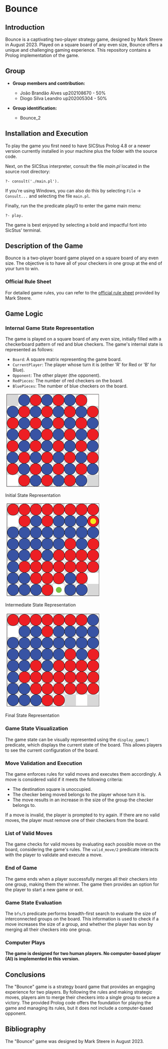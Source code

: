 # Bounce

## Introduction
Bounce is a captivating two-player strategy game, designed by Mark Steere in August 2023. Played on a square board of any even size, Bounce offers a unique and challenging gaming experience. This repository contains a Prolog implementation of the game.

## Group
- **Group members and contribution:**
  - João Brandão Alves up202108670 - 50%
  - Diogo Silva Leandro up202005304 - 50%

- **Group identification:**
  - Bounce_2

## Installation and Execution
To play the game you first need to have SICStus Prolog 4.8 or a newer version currently installed in your machine plus the folder with the source code. 

Next, on the SICStus interpreter, consult the file *main.pl* located in the source root directory:

    ?- consult('./main.pl').

If you're using Windows, you can also do this by selecting `File` -> `Consult...` and selecting the file `main.pl`.
    
Finally, run the the predicate play/0 to enter the game main menu: 

    ?- play.

The game is best enjoyed by selecting a bold and impactful font into SicStus' terminal.

## Description of the Game
Bounce is a two-player board game played on a square board of any even size. The objective is to have all of your checkers in one group at the end of your turn to win.

### Official Rule Sheet
For detailed game rules, you can refer to the [official rule sheet](https://marksteeregames.com/Bounce_rules.pdf) provided by Mark Steere.

## Game Logic

### Internal Game State Representation
The game is played on a square board of any even size, initially filled with a checkerboard pattern of red and blue checkers. The game's internal state is represented as follows:

- `Board`: A square matrix representing the game board.
- `CurrentPlayer`: The player whose turn it is (either 'R' for Red or 'B' for Blue).
- `Opponent`: The other player (the opponent).
- `RedPieces`: The number of red checkers on the board.
- `BluePieces`: The number of blue checkers on the board.

![Initial State Representation](image.png)
<figcaption> Initial State Representation </figcaption><p>

![Intermediate State Representation](image-1.png)
<figcaption> Intermediate State Representation </figcaption><p>

![Final State Representation](image-2.png)
<figcaption> Final State Representation </figcaption><p>

### Game State Visualization
The game state can be visually represented using the `display_game/1` predicate, which displays the current state of the board. This allows players to see the current configuration of the board.

### Move Validation and Execution
The game enforces rules for valid moves and executes them accordingly. A move is considered valid if it meets the following criteria:
- The destination square is unoccupied.
- The checker being moved belongs to the player whose turn it is.
- The move results in an increase in the size of the group the checker belongs to.

If a move is invalid, the player is prompted to try again. If there are no valid moves, the player must remove one of their checkers from the board.

### List of Valid Moves
The game checks for valid moves by evaluating each possible move on the board, considering the game's rules. The `valid_move/2` predicate interacts with the player to validate and execute a move.

### End of Game
The game ends when a player successfully merges all their checkers into one group, making them the winner. The game then provides an option for the player to start a new game or exit.

### Game State Evaluation
The `bfs/5` predicate performs breadth-first search to evaluate the size of interconnected groups on the board. This information is used to check if a move increases the size of a group, and whether the player has won by merging all their checkers into one group.

### Computer Plays
**The game is designed for two human players. No computer-based player (AI) is implemented in this version.**

## Conclusions
The "Bounce" game is a strategy board game that provides an engaging experience for two players. By following the rules and making strategic moves, players aim to merge their checkers into a single group to secure a victory. The provided Prolog code offers the foundation for playing the game and managing its rules, but it does not include a computer-based opponent.

## Bibliography
The "Bounce" game was designed by Mark Steere in August 2023.